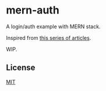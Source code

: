 # mern-auth

A login/auth example with MERN stack.

Inspired from [this series of articles](https://blog.bitsrc.io/build-a-login-auth-app-with-mern-stack-part-1-c405048e3669).

WIP.

## License

[MIT](LICENSE)

